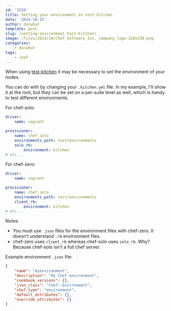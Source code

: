 ```yaml
---
id: '1559'
title: Setting your environment in test-kitchen
date: '2014-10-15'
author: docwhat
template: post
slug: /setting-environment-test-kitchen/
image: /files/2014/10/Chef_Software_Inc._company_logo-228x250.png
categories:
    - docwhat
tags:
    - chef
---
```


When using [test-kitchen](http://kitchen.ci/) it may be necessary to set the
environment of your nodes.

You can do with by changing your `.kitchen.yml` file. In my example, I'll show
it at the root, but they can be set on a per-suite level as well, which is
handy to test different environments.

<!-- more -->

For chef-solo:

```yaml
driver:
    name: vagrant

provisioner:
    name: chef_solo
    environments_path: test/environments
    solo_rb:
        environment: kitchen
# etc...
```

For chef-zero:

```yaml
driver:
    name: vagrant

provisioner:
    name: chef_zero
    environments_path: test/environments
    client_rb:
        environment: kitchen
# etc...
```

Notes:

-   You must use `.json` files for the environment files with chef-zero. It
    doesn't understand `.rb` environment files.
-   chef-zero uses `client_rb` whereas chef-solo uses `solo_rb`. Why? Because
    chef-solo isn't a full chef server.

Example environment `.json` file:

```json
{
    "name": "myenvironment",
    "description": "My Chef environment",
    "cookbook_versions": {},
    "json_class": "Chef::Environment",
    "chef_type": "environment",
    "default_attributes": {},
    "override_attributes": {}
}
```
